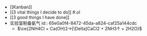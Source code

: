 - [[Kanban]]
- [[3 vital things I decide to do]] #.ol
- [[3 good things I have done]]
- 实验室制备氨气
  id:: 65e0a0f4-8472-45da-a824-caf25a144cdc
	- $\ce{2NH4Cl + Ca(OH)2->[\Delta]CaCl2 + 2NH3↑ + 2H2O}$
